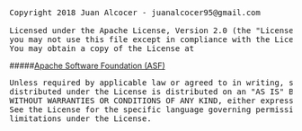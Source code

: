 <pre>
Copyright 2018 Juan Alcocer - juanalcocer95@gmail.com

Licensed under the Apache License, Version 2.0 (the "License");
you may not use this file except in compliance with the License.
You may obtain a copy of the License at
</pre>

#####[Apache Software Foundation (ASF)](URL "http://www.apache.org/licenses/LICENSE-2.0")

<pre>
Unless required by applicable law or agreed to in writing, software
distributed under the License is distributed on an "AS IS" BASIS,
WITHOUT WARRANTIES OR CONDITIONS OF ANY KIND, either express or implied.
See the License for the specific language governing permissions and
limitations under the License.
</pre>